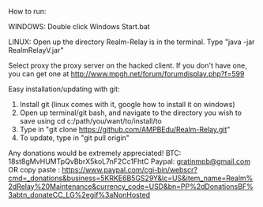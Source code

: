 How to run:

WINDOWS:
Double click Windows Start.bat

LINUX:
Open up the directory Realm-Relay is in the terminal.
Type "java -jar RealmRelayV<insert version here>.jar"

Select proxy the proxy server on the hacked client. If you don't have one,
you can get one at http://www.mpgh.net/forum/forumdisplay.php?f=599

Easy installation/updating with git:
  1. Install git (linux comes with it, google how to install it on windows)
  2. Open up terminal/git bash, and navigate to the directory you wish to save using cd c:/path/you/want/to/install/to
  3. Type in "git clone https://github.com/AMPBEdu/Realm-Relay.git"
  4. To update, type in "git pull origin"

Any donations would be extremely appreciated!
  BTC: 18st8gMvHUMTpQvBbrX5koL7nF2Cc1FhtC
  Paypal: gratinmpb@gmail.com OR copy paste : https://www.paypal.com/cgi-bin/webscr?cmd=_donations&business=5KRKE6B5GS29Y&lc=US&item_name=Realm%2dRelay%20Maintenance&currency_code=USD&bn=PP%2dDonationsBF%3abtn_donateCC_LG%2egif%3aNonHosted
